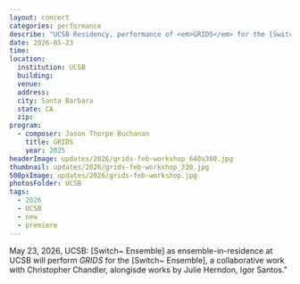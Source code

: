 ```yaml
---
layout: concert
categories: performance
describe: "UCSB Residency, performance of <em>GRIDS</em> for the [Switch~ Ensemble] alongisde works by Julie Herndon, Igor Santos."
date: 2026-05-23
time:
location:
  institution: UCSB 
  building:
  venue: 
  address:
  city: Santa Barbara
  state: CA
  zip:
program:
  - composer: Jason Thorpe Buchanan
    title: GRIDS
    year: 2025
headerImage: updates/2026/grids-feb-workshop_640x360.jpg
thumbnail: updates/2026/grids-feb-workshop_330.jpg
500pxImage: updates/2026/grids-feb-workshop.jpg
photosFolder: UCSB
tags:
  - 2026
  - UCSB
  - new
  - premiere
---
```


May 23, 2026, UCSB: [Switch~ Ensemble] as ensemble-in-residence at UCSB will perform <em>GRIDS</em> for the [Switch~ Ensemble], a collaborative work with Christopher Chandler, alongisde works by Julie Herndon, Igor Santos."
